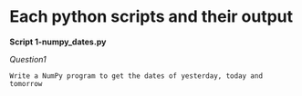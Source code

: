 # Each python scripts and their output


**Script 1-numpy_dates.py** 

*Question1*

```Write a NumPy program to get the dates of yesterday, today and tomorrow```


